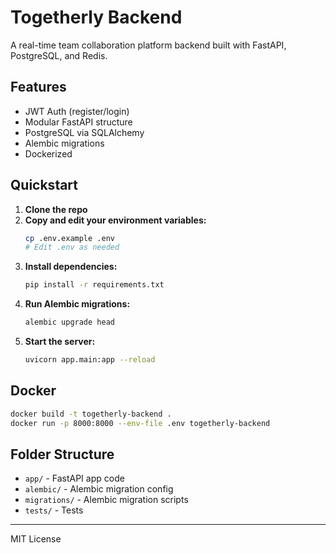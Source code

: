 # Togetherly Backend

A real-time team collaboration platform backend built with FastAPI, PostgreSQL, and Redis.

## Features
- JWT Auth (register/login)
- Modular FastAPI structure
- PostgreSQL via SQLAlchemy
- Alembic migrations
- Dockerized

## Quickstart

1. **Clone the repo**
2. **Copy and edit your environment variables:**
   ```sh
   cp .env.example .env
   # Edit .env as needed
   ```
3. **Install dependencies:**
   ```sh
   pip install -r requirements.txt
   ```
4. **Run Alembic migrations:**
   ```sh
   alembic upgrade head
   ```
5. **Start the server:**
   ```sh
   uvicorn app.main:app --reload
   ```

## Docker
```sh
docker build -t togetherly-backend .
docker run -p 8000:8000 --env-file .env togetherly-backend
```

## Folder Structure
- `app/` - FastAPI app code
- `alembic/` - Alembic migration config
- `migrations/` - Alembic migration scripts
- `tests/` - Tests

---
MIT License
